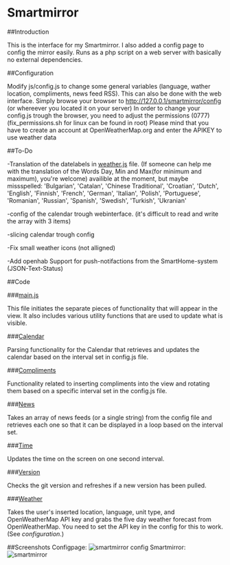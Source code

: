 Smartmirror
===========

##Introduction

This is the interface for my Smartmirror.
I also added a config page to config the mirror easily.
Runs as a php script on a web server with basically no external dependencies.

##Configuration

Modify js/config.js to change some general variables (language, wather location, compliments, news feed RSS).
This can also be done with the web interface. Simply browse your browser to http://127.0.0.1/smartmirror/config (or whereever you located it on your server)
In order to change your config.js trough the browser, you need to adjust the permissions (0777) (fix_permissions.sh for linux can be found in root)
Please mind that you have to create an account at OpenWeatherMap.org and enter the APIKEY to use weather data

##To-Do

-Translation of the datelabels in [weather.js](js/weather/weather.js) file. (If someone can help me with the translation of the Words Day, Min and Max(for minimum and maximum), you're welcome)
availible at the moment, but maybe missspelled: 
'Bulgarian', 'Catalan', 'Chinese Traditional', 'Croatian', 'Dutch', 'English', 'Finnish', 'French', 'German', 'Italian', 'Polish', 'Portuguese', 'Romanian', 'Russian',  'Spanish', 'Swedish', 'Turkish', 'Ukranian'

-config of the calendar trough webinterface. (it's difficult to read and write the array with 3 items)

-slicing calendar trough config

-Fix small weather icons (not alligned)

-Add openhab Support for push-notifactions from the SmartHome-system (JSON-Text-Status)


##Code

###[main.js](js/main.js)

This file initiates the separate pieces of functionality that will appear in the view.  It also includes various utility functions that are used to update what is visible.

###[Calendar](js/calendar)

Parsing functionality for the Calendar that retrieves and updates the calendar based on the interval set in config.js file. 


###[Compliments](js/compliments)

Functionality related to inserting compliments into the view and rotating them based on a specific interval set in the config.js file.

###[News](js/news)

Takes an array of news feeds (or a single string) from the config file and retrieves each one so that it can be displayed in a loop based on the interval set.

###[Time](js/time)

Updates the time on the screen on one second interval.

###[Version](js/version)

Checks the git version and refreshes if a new version has been pulled.

###[Weather](js/weather)

Takes the user's inserted location, language, unit type, and OpenWeatherMap API key and grabs the five day weather forecast from OpenWeatherMap. You need to set the API key in the config for this to work. (See *configuration*.)


##Screenshots
Configpage:
![smartmirror config](https://cloud.githubusercontent.com/assets/8407566/11770629/c3729dc2-a203-11e5-99ae-b832df2e99c0.png)
Smartmirror:
![smartmirror](https://cloud.githubusercontent.com/assets/8407566/11770627/a8658a08-a203-11e5-9977-d9bc5eb37377.png)
